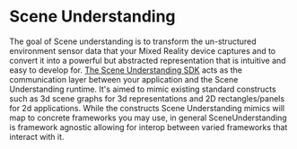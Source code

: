 # Scene Understanding

The goal of Scene understanding is to transform the un-structured environment sensor data that your Mixed Reality device captures and to convert it into a powerful but abstracted representation that is intuitive and easy to develop for. [The Scene Understanding SDK](https://aka.ms/UnitySceneUnderstandingSDK) acts as the communication layer between your application and the Scene Understanding runtime. It's aimed to mimic existing standard constructs such as 3d scene graphs for 3d representations and 2D rectangles/panels for 2d applications. While the constructs Scene Understanding mimics will map to concrete frameworks you may use, in general SceneUnderstanding is framework agnostic allowing for interop between varied frameworks that interact with it.

